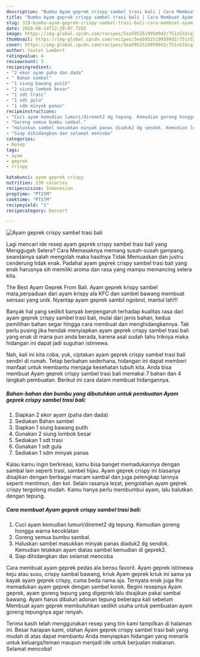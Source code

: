 ```yaml
---
description: "Bumbu Ayam geprek crispy sambel trasi bali | Cara Membuat Ayam geprek crispy sambel trasi bali Yang Enak Dan Lezat"
title: "Bumbu Ayam geprek crispy sambel trasi bali | Cara Membuat Ayam geprek crispy sambel trasi bali Yang Enak Dan Lezat"
slug: 319-bumbu-ayam-geprek-crispy-sambel-trasi-bali-cara-membuat-ayam-geprek-crispy-sambel-trasi-bali-yang-enak-dan-lezat
date: 2020-08-14T12:29:07.728Z
image: https://img-global.cpcdn.com/recipes/5ea59525199509d2/751x532cq70/ayam-geprek-crispy-sambel-trasi-bali-foto-resep-utama.jpg
thumbnail: https://img-global.cpcdn.com/recipes/5ea59525199509d2/751x532cq70/ayam-geprek-crispy-sambel-trasi-bali-foto-resep-utama.jpg
cover: https://img-global.cpcdn.com/recipes/5ea59525199509d2/751x532cq70/ayam-geprek-crispy-sambel-trasi-bali-foto-resep-utama.jpg
author: Violet Lambert
ratingvalue: 4
reviewcount: 3
recipeingredient:
- "2 ekor ayam paha dan dada"
- " Bahan sambel"
- "1 siung bawang putih"
- "2 siung lombok besar"
- "1 sdt trasi"
- "1 sdt gula"
- "1 sdm minyak panas"
recipeinstructions:
- "Cuci ayam kemudian lumuri/diremet2 dg tepung. Kemudian goreng hongga warna kecoklatan"
- "Goreng semua bumbu sambal."
- "Haluskan sambel masukkan minyak panas diaduk2 dg sendok. Kemudian letakkan ayam diatas sambel kemudian di geprek2."
- "Siap dihidangkan dan selamat mencoba"
categories:
- Resep
tags:
- ayam
- geprek
- crispy

katakunci: ayam geprek crispy 
nutrition: 239 calories
recipecuisine: Indonesian
preptime: "PT25M"
cooktime: "PT57M"
recipeyield: "1"
recipecategory: Dessert

---
```



![Ayam geprek crispy sambel trasi bali](https://img-global.cpcdn.com/recipes/5ea59525199509d2/751x532cq70/ayam-geprek-crispy-sambel-trasi-bali-foto-resep-utama.jpg)

Lagi mencari ide resep ayam geprek crispy sambel trasi bali yang Menggugah Selera? Cara Memasaknya memang susah-susah gampang. seandainya salah mengolah maka hasilnya Tidak Memuaskan dan justru cenderung tidak enak. Padahal ayam geprek crispy sambel trasi bali yang enak harusnya sih memiliki aroma dan rasa yang mampu memancing selera kita.

The Best Ayam Geprek From Bali. Ayam geprek krispy sambel mata,perpaduan dari ayam krispy ala KFC dan sambel bawang membuat sensasi yang unik. Nyantap ayam geprek sambil ngobrol, mantul lah!!!

Banyak hal yang sedikit banyak berpengaruh terhadap kualitas rasa dari ayam geprek crispy sambel trasi bali, mulai dari jenis bahan, kedua pemilihan bahan segar hingga cara membuat dan menghidangkannya. Tak perlu pusing jika hendak menyiapkan ayam geprek crispy sambel trasi bali yang enak di mana pun anda berada, karena asal sudah tahu triknya maka hidangan ini dapat jadi suguhan istimewa.


Nah, kali ini kita coba, yuk, ciptakan ayam geprek crispy sambel trasi bali sendiri di rumah. Tetap berbahan sederhana, hidangan ini dapat memberi manfaat untuk membantu menjaga kesehatan tubuh kita. Anda bisa membuat Ayam geprek crispy sambel trasi bali memakai 7 bahan dan 4 langkah pembuatan. Berikut ini cara dalam membuat hidangannya.

<!--inarticleads1-->

##### Bahan-bahan dan bumbu yang dibutuhkan untuk pembuatan Ayam geprek crispy sambel trasi bali:

1. Siapkan 2 ekor ayam (paha dan dada)
1. Sediakan  Bahan sambel
1. Siapkan 1 siung bawang putih
1. Gunakan 2 siung lombok besar
1. Sediakan 1 sdt trasi
1. Gunakan 1 sdt gula
1. Sediakan 1 sdm minyak panas


Kalau kamu ingin berkreasi, kamu bisa banget memadukannya dengan sambal lain seperti trasi, sambel hijau. Ayam geprek crispy ini biasanya disajikan dengan berbagai macam sambal dan juga pelengkap lainnya seperti mentimun, dan kol. Selain rasanya lezat, pengolahan ayam geprek crispy tergolong mudah. Kamu hanya perlu membumbui ayam, lalu balutkan dengan tepung. 

<!--inarticleads2-->

##### Cara membuat Ayam geprek crispy sambel trasi bali:

1. Cuci ayam kemudian lumuri/diremet2 dg tepung. Kemudian goreng hongga warna kecoklatan
1. Goreng semua bumbu sambal.
1. Haluskan sambel masukkan minyak panas diaduk2 dg sendok. Kemudian letakkan ayam diatas sambel kemudian di geprek2.
1. Siap dihidangkan dan selamat mencoba


Cara membuat ayam geprek pedas ala bensu favorit. Ayam geprek istimewa keju atau susu, crispy sambal bawang, kriuk Ayam geprek kriuk ini sama ya kayak ayam geprek crispy, cuma beda nama aja. Ternyata enak juga lho memadukan ayam geprek dengan sambel korek. Begini resepnya  Ayam geprek, ayam goreng tepung yang digeprek lalu disajikan pakai sambal bawang. Ayam harus dibaluri adonan tepung beberapa kali sebelum Membuat ayam geprek membutuhkan sedikit usaha untuk pembuatan ayam goreng tepungnya agar renyah. 

Terima kasih telah menggunakan resep yang tim kami tampilkan di halaman ini. Besar harapan kami, olahan Ayam geprek crispy sambel trasi bali yang mudah di atas dapat membantu Anda menyiapkan hidangan yang menarik untuk keluarga/teman maupun menjadi ide untuk berjualan makanan. Selamat mencoba!
